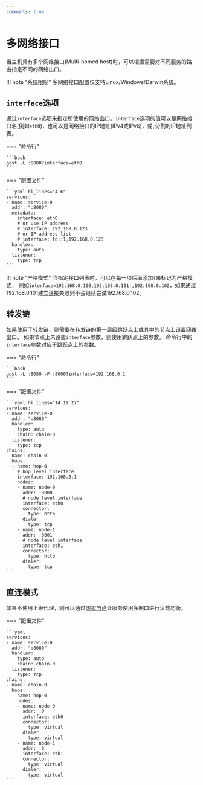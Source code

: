 ```yaml
---
comments: true
---
```


# 多网络接口

当主机具有多个网络接口(Multi-homed host)时，可以根据需要对不同服务的路由指定不同的网络出口。

!!! note "系统限制"
    多网络接口配置仅支持Linux/Windows/Darwin系统。

## `interface`选项

通过`interface`选项来指定所使用的网络出口。`interface`选项的值可以是网络接口名(例如`eth0`)，也可以是网络接口的IP地址(IPv4或IPv6)，或`,`分割的IP地址列表。

=== "命令行"

    ```bash
    gost -L :8080?interface=eth0
    ```

=== "配置文件"

    ```yaml hl_lines="4 6"
    services:
    - name: service-0
      addr: ":8080"
      metadata:
        interface: eth0
        # or use IP address
        # interface: 192.168.0.123
        # or IP address list
        # interface: fd::1,192.168.0.123
      handler:
        type: auto
      listener:
        type: tcp
    ```

!!! note "严格模式"
    当指定接口列表时，可以在每一项后面添加`!`来标记为严格模式，
    例如`interface=192.168.0.100,192.168.0.101!,192.168.0.102`，如果通过192.168.0.101建立连接失败则不会继续尝试192.168.0.102。

## 转发链

如果使用了转发链，则需要在转发链的第一层级跳跃点上或其中的节点上设置网络出口。
如果节点上未设置`interface`参数，则使用跳跃点上的参数。
命令行中的`interface`参数对应于跳跃点上的参数。

=== "命令行"

    ```bash
    gost -L :8080 -F :8000?interface=192.168.0.1 
    ```

=== "配置文件"

    ```yaml hl_lines="14 19 27"
    services:
    - name: service-0
      addr: ":8080"
      handler:
        type: auto
        chain: chain-0
      listener:
        type: tcp
    chains:
    - name: chain-0
      hops:
      - name: hop-0
	    # hop level interface
        interface: 192.168.0.1
        nodes:
        - name: node-0
          addr: :8000
          # node level interface
          interface: eth0
          connector:
            type: http
          dialer:
            type: tcp
        - name: node-1
          addr: :8001
          # node level interface
          interface: eth1
          connector:
            type: http
          dialer:
            type: tcp
    ```

## 直连模式

如果不使用上级代理，则可以通过[虚拟节点](../concepts/chain.md)让服务使用多网口进行负载均衡。

=== "配置文件"

    ```yaml
    services:
    - name: service-0
      addr: ":8080"
      handler:
        type: auto
        chain: chain-0
      listener:
        type: tcp
    chains:
    - name: chain-0
      hops:
      - name: hop-0
        nodes:
        - name: node-0
          addr: :0
          interface: eth0
          connector:
            type: virtual
          dialer:
            type: virtual
        - name: node-1
          addr: :0
          interface: eth1
          connector:
            type: virtual
          dialer:
            type: virtual
	```
